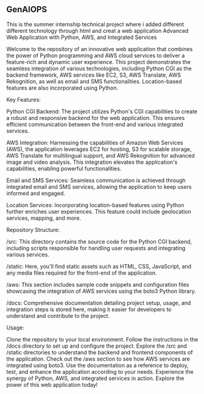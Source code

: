# <h2>GenAIOPS</h2>

This is the summer internship technical project where i added different different technology through html and creat a web application Advanced Web Application with Python, AWS, and Integrated Services

Welcome to the repository of an innovative web application that combines the power of Python programming and AWS cloud services to deliver a feature-rich and dynamic user experience. This project demonstrates the seamless integration of various technologies, including Python CGI as the backend framework, AWS services like EC2, S3, AWS Translate, AWS Rekognition, as well as email and SMS functionalities. Location-based features are also incorporated using Python.

Key Features:

Python CGI Backend: The project utilizes Python's CGI capabilities to create a robust and responsive backend for the web application. This ensures efficient communication between the front-end and various integrated services.

AWS Integration: Harnessing the capabilities of Amazon Web Services (AWS), the application leverages EC2 for hosting, S3 for scalable storage, AWS Translate for multilingual support, and AWS Rekognition for advanced image and video analysis. This integration elevates the application's capabilities, enabling powerful functionalities.

Email and SMS Services: Seamless communication is achieved through integrated email and SMS services, allowing the application to keep users informed and engaged.

Location Services: Incorporating location-based features using Python further enriches user experiences. This feature could include geolocation services, mapping, and more.

Repository Structure:

/src: This directory contains the source code for the Python CGI backend, including scripts responsible for handling user requests and integrating various services.

/static: Here, you'll find static assets such as HTML, CSS, JavaScript, and any media files required for the front-end of the application.

/aws: This section includes sample code snippets and configuration files showcasing the integration of AWS services using the boto3 Python library.

/docs: Comprehensive documentation detailing project setup, usage, and integration steps is stored here, making it easier for developers to understand and contribute to the project.

Usage:

Clone the repository to your local environment. Follow the instructions in the /docs directory to set up and configure the project. Explore the /src and /static directories to understand the backend and frontend components of the application. Check out the /aws section to see how AWS services are integrated using boto3. Use the documentation as a reference to deploy, test, and enhance the application according to your needs. Experience the synergy of Python, AWS, and integrated services in action. Explore the power of this web application today!
